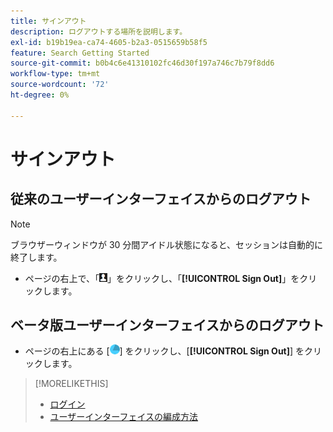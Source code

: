 ```yaml
---
title: サインアウト
description: ログアウトする場所を説明します。
exl-id: b19b19ea-ca74-4605-b2a3-0515659b58f5
feature: Search Getting Started
source-git-commit: b0b4c6e41310102fc46d30f197a746c7b79f8dd6
workflow-type: tm+mt
source-wordcount: '72'
ht-degree: 0%

---
```


# サインアウト

## 従来のユーザーインターフェイスからのログアウト

>[!NOTE]
>
>ブラウザーウィンドウが 30 分間アイドル状態になると、セッションは自動的に終了します。

* ページの右上で、「![ ユーザープロファイル ](/help/search-social-commerce/assets/user-profile.png " ユーザープロファイル ")」をクリックし、「**[!UICONTROL Sign Out]**」をクリックします。

## ベータ版ユーザーインターフェイスからのログアウト

* ページの右上にある [![Account](/help/search-social-commerce/assets/account.png "Account")] をクリックし、[**[!UICONTROL Sign Out]**] をクリックします。

>[!MORELIKETHIS]
>
>* [ ログイン ](sign-in.md)
>* [ ユーザーインターフェイスの編成方法 ](user-interface.md)
